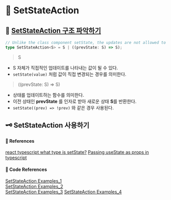 # 🌟 SetStateAction

## 🦴 [SetStateAction 구조 파악하기](https://github.com/DefinitelyTyped/DefinitelyTyped/blob/813a8799e465a7d5f0d6776643f20f93681e85e4/types/react/index.d.ts#L869)

```ts
// Unlike the class component setState, the updates are not allowed to be partial
type SetStateAction<S> = S | ((prevState: S) => S);
```

> S

- S 자체가 직접적인 업데이트를 나타내는 값이 될 수 있다.
- <code>setState(value)</code> 처럼 값이 직접 변경되는 경우를 의미한다.

> ((prevState: S) => S)

- 상태를 업데이트하는 함수를 의미한다.
- 이전 상태인 **prevState** 를 인자로 받아 새로운 상태 **S**를 반환한다.
- <code>setState((prev) => !prev)</code> 와 같은 경우 사용된다.

## 🗝️ SetStateAction 사용하기

#### 🔎 References

[react typescript what type is setState?](https://stackoverflow.com/questions/64082847/react-typescript-what-type-is-setstate)
[Passing useState as props in typescript](https://newbedev.com/passing-usestate-as-props-in-typescript)

#### 🤖 Code References

[SetStateAction Examples_1](https://github.com/jhackshaw/iplocate/blob/master/frontend/src/hooks/usePersistentState.ts) <br/>
[SetStateAction Examples_2](https://github.com/geist-org/geist-ui/blob/master/components/use-current-state/use-current-state.ts) <br/>
[SetStateAction Examples_3](https://github.com/openshift-assisted/assisted-installer-ui/blob/master/libs/ui-lib/lib/common/hooks/useStateSafely.ts)
[SetStateAction Examples_4](https://github.com/Suwayomi/Tachidesk-WebUI/blob/master/src/util/useLocalStorage.tsx)
